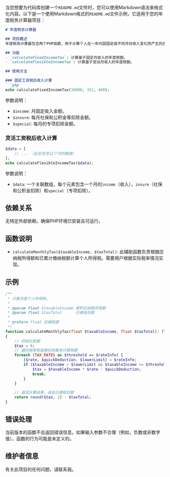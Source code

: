 当您想要为代码库创建一个`README.md`文件时，您可以使用Markdown语法来格式化内容。以下是一个使用Markdown格式的`README.md`文件示例，它适用于您的年度税务计算器项目：

```markdown
# 年度税务计算器

## 项目概述
年度税务计算器包含两个PHP函数，用于计算个人在一年内因固定或不同月份收入变化而产生的应纳税额。这些工具旨在帮助用户快速估算税务负担，并进行财务规划。

## 功能
- `calculateFixedIncomeTax`: 计算基于固定月收入的年度税额。
- `calculateFlexibleIncomeTax`: 计算基于变动月收入的年度税额。

## 使用方法

### 固定工资税后收入计算
```php
echo calculateFixedIncomeTax(10000, 351, 400);
```
参数说明：
- `$income`: 月固定收入金额。
- `$insure`: 每月社保和公积金等扣除金额。
- `$special`: 每月的专项扣除金额。

### 灵活工资税后收入计算
```php
$data = [
    // ... （此处包含12个月的数据）
];
echo calculateFlexibleIncomeTax($data);
```
参数说明：
- `$data`: 一个关联数组，每个元素包含一个月的`income`（收入），`insure`（社保和公积金扣除）和`special`（专项扣除）。

## 依赖关系
无特定外部依赖。确保PHP环境已安装且可运行。

## 函数说明
- `calculateMonthlyTax($taxableIncome, $taxTotal)`: 此辅助函数负责根据应纳税所得额和已累计缴纳税额计算个人所得税。需要用户根据实际税率情况实现。

## 示例
```php
/**
 * 计算月度个人所得税。
 *
 * @param float $taxableIncome 累积应纳税所得额
 * @param float $taxTotal      已缴税总额
 *
 * @return float 应缴税额
 */
function calculateMonthlyTax(float $taxableIncome, float $taxTotal): float
{
    // 初始化税额
    $tax = 0;
    // 遍历税率和速算扣除数来计算税额
    foreach (TAX_RATES as $threshold => $rateInfo) {
        [$rate, $quickDeduction, $lowerLimit] = $rateInfo;
        if ($taxableIncome > $lowerLimit && $taxableIncome <= $threshold) {
            $tax = $taxableIncome * $rate - $quickDeduction;
            break;
        }
    }

    // 返回计算结果，减去已缴税总额
    return round($tax, 2) - $taxTotal;
}
```

## 错误处理
当前版本的函数不会返回错误信息。如果输入参数不合理（例如，负数或非数字值），函数的行为可能是未定义的。

## 维护者信息
有关此项目的任何问题，请联系我。
```

